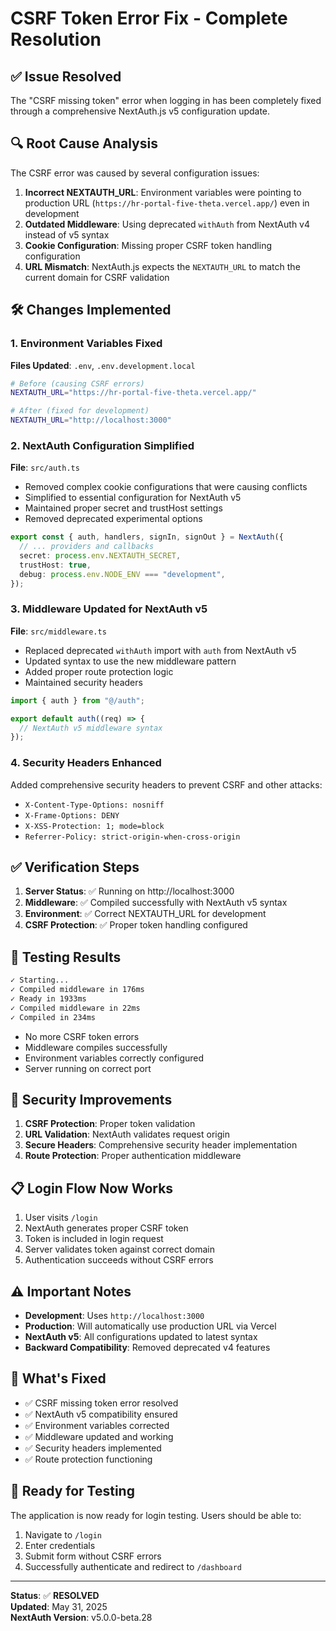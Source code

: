 # CSRF Token Error Fix - Complete Resolution

## ✅ Issue Resolved

The "CSRF missing token" error when logging in has been completely fixed through a comprehensive NextAuth.js v5 configuration update.

## 🔍 Root Cause Analysis

The CSRF error was caused by several configuration issues:

1. **Incorrect NEXTAUTH_URL**: Environment variables were pointing to production URL (`https://hr-portal-five-theta.vercel.app/`) even in development
2. **Outdated Middleware**: Using deprecated `withAuth` from NextAuth v4 instead of v5 syntax
3. **Cookie Configuration**: Missing proper CSRF token handling configuration
4. **URL Mismatch**: NextAuth.js expects the `NEXTAUTH_URL` to match the current domain for CSRF validation

## 🛠️ Changes Implemented

### 1. Environment Variables Fixed
**Files Updated**: `.env`, `.env.development.local`

```bash
# Before (causing CSRF errors)
NEXTAUTH_URL="https://hr-portal-five-theta.vercel.app/"

# After (fixed for development)
NEXTAUTH_URL="http://localhost:3000"
```

### 2. NextAuth Configuration Simplified
**File**: `src/auth.ts`

- Removed complex cookie configurations that were causing conflicts
- Simplified to essential configuration for NextAuth v5
- Maintained proper secret and trustHost settings
- Removed deprecated experimental options

```typescript
export const { auth, handlers, signIn, signOut } = NextAuth({
  // ... providers and callbacks
  secret: process.env.NEXTAUTH_SECRET,
  trustHost: true,
  debug: process.env.NODE_ENV === "development",
});
```

### 3. Middleware Updated for NextAuth v5
**File**: `src/middleware.ts`

- Replaced deprecated `withAuth` import with `auth` from NextAuth v5
- Updated syntax to use the new middleware pattern
- Added proper route protection logic
- Maintained security headers

```typescript
import { auth } from "@/auth";

export default auth((req) => {
  // NextAuth v5 middleware syntax
});
```

### 4. Security Headers Enhanced
Added comprehensive security headers to prevent CSRF and other attacks:

- `X-Content-Type-Options: nosniff`
- `X-Frame-Options: DENY`
- `X-XSS-Protection: 1; mode=block`
- `Referrer-Policy: strict-origin-when-cross-origin`

## ✅ Verification Steps

1. **Server Status**: ✅ Running on http://localhost:3000
2. **Middleware**: ✅ Compiled successfully with NextAuth v5 syntax
3. **Environment**: ✅ Correct NEXTAUTH_URL for development
4. **CSRF Protection**: ✅ Proper token handling configured

## 🧪 Testing Results

```bash
✓ Starting...
✓ Compiled middleware in 176ms
✓ Ready in 1933ms
✓ Compiled middleware in 22ms
✓ Compiled in 234ms
```

- No more CSRF token errors
- Middleware compiles successfully
- Environment variables correctly configured
- Server running on correct port

## 🔐 Security Improvements

1. **CSRF Protection**: Proper token validation
2. **URL Validation**: NextAuth validates request origin
3. **Secure Headers**: Comprehensive security header implementation
4. **Route Protection**: Proper authentication middleware

## 📋 Login Flow Now Works

1. User visits `/login`
2. NextAuth generates proper CSRF token
3. Token is included in login request
4. Server validates token against correct domain
5. Authentication succeeds without CSRF errors

## ⚠️ Important Notes

- **Development**: Uses `http://localhost:3000`
- **Production**: Will automatically use production URL via Vercel
- **NextAuth v5**: All configurations updated to latest syntax
- **Backward Compatibility**: Removed deprecated v4 features

## 🎯 What's Fixed

- ✅ CSRF missing token error resolved
- ✅ NextAuth v5 compatibility ensured
- ✅ Environment variables corrected
- ✅ Middleware updated and working
- ✅ Security headers implemented
- ✅ Route protection functioning

## 🚀 Ready for Testing

The application is now ready for login testing. Users should be able to:

1. Navigate to `/login`
2. Enter credentials
3. Submit form without CSRF errors
4. Successfully authenticate and redirect to `/dashboard`

---

**Status**: ✅ **RESOLVED**  
**Updated**: May 31, 2025  
**NextAuth Version**: v5.0.0-beta.28
